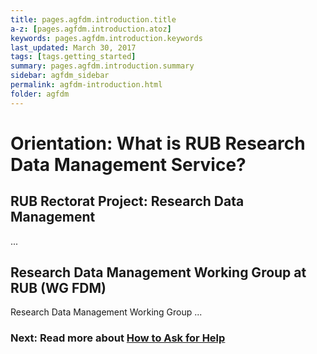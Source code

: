 ```yaml
---
title: pages.agfdm.introduction.title
a-z: [pages.agfdm.introduction.atoz]
keywords: pages.agfdm.introduction.keywords
last_updated: March 30, 2017
tags: [tags.getting_started]
summary: pages.agfdm.introduction.summary
sidebar: agfdm_sidebar
permalink: agfdm-introduction.html
folder: agfdm
---
```


# Orientation: What is RUB  Research Data Management Service?

## RUB Rectorat Project: Research Data Management

...

## Research Data Management Working Group at RUB (WG FDM)

Research Data Management Working Group ...



### Next: Read more about [How to Ask for Help](/agfdm-get-help.html)
